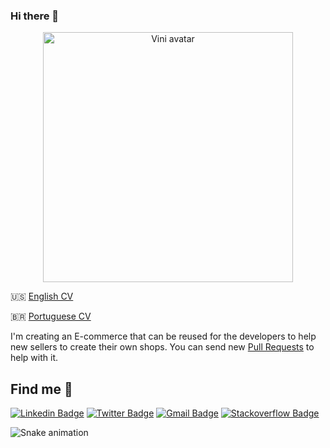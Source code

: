 ### Hi there 👋

<p align="center">
  <image src="https://i.ibb.co/4VJLLB2/vini-avatar-full.png" alt="Vini avatar" height="400" width="400" />
</p>

🇺🇸 [English CV](https://github.com/viniarruda/resume/blob/master/README.en.md)

🇧🇷 [Portuguese CV](https://github.com/viniarruda/resume)

I'm creating an E-commerce that can be reused for the developers to help new sellers to create their own shops. You can send new [Pull Requests](https://github.com/react-shop/react-ecommerce) to help with it.

## Find me :boy:

[![Linkedin Badge](https://img.shields.io/badge/-LinkedIn-blue?style=flat-square&logo=Linkedin&logoColor=white&link=https://www.linkedin.com/in/viniz-arruda)](https://www.linkedin.com/in/viniz-arruda)
[![Twitter Badge](https://img.shields.io/twitter/follow/viniz_arruda?label=Follow&style=social)](https://twitter.com/viniz_arruda)
[![Gmail Badge](https://img.shields.io/badge/-Gmail-c14438?style=flat-square&logo=Gmail&logoColor=white&link=mailto:viniarruda.souza@gmail.com)](mailto:viniarruda.souza@gmail.com)
[![Stackoverflow Badge](https://img.shields.io/badge/Stack%20Overflow-react--native%20help-yellowgreen)](https://stackoverflow.com/a/58885314/11896237)


 ![Snake animation](https://github.com/viniarruda/viniarruda/blob/output/github-contribution-grid-snake.svg)
